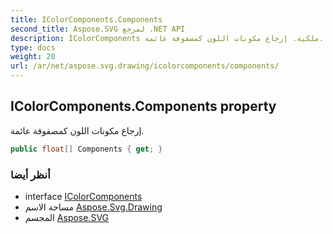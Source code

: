 ```yaml
---
title: IColorComponents.Components
second_title: Aspose.SVG لمرجع .NET API
description: IColorComponents ملكية. إرجاع مكونات اللون كمصفوفة عائمة.
type: docs
weight: 20
url: /ar/net/aspose.svg.drawing/icolorcomponents/components/
---
```

## IColorComponents.Components property

إرجاع مكونات اللون كمصفوفة عائمة.

```csharp
public float[] Components { get; }
```

### أنظر أيضا

* interface [IColorComponents](../)
* مساحة الاسم [Aspose.Svg.Drawing](../../icolorcomponents/)
* المجسم [Aspose.SVG](../../../)


